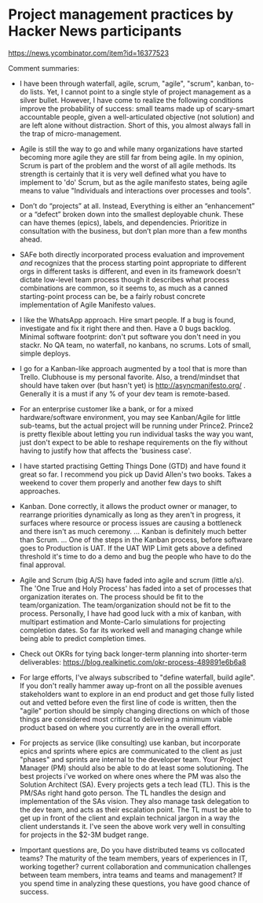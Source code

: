 # Project management practices by Hacker News participants

https://news.ycombinator.com/item?id=16377523

Comment summaries:

* I have been through waterfall, agile, scrum, "agile", "scrum", kanban, to-do lists. Yet, I cannot point to a single style of project management as a silver bullet. However, I have come to realize the following conditions improve the probability of success: small teams made up of scary-smart accountable people, given a well-articulated objective (not solution) and are left alone without distraction. Short of this, you almost always fall in the trap of micro-management.

* Agile is still the way to go and while many organizations have started becoming more agile they are still far from being agile. In my opinion, Scrum is part of the problem and the worst of all agile methods. Its strength is certainly that it is very well defined what you have to implement to 'do' Scrum, but as the agile manifesto states, being agile means to value "Individuals and interactions over processes and tools".

* Don’t do “projects” at all. Instead, Everything is either an “enhancement” or a “defect” broken down into the smallest deployable chunk. These can have themes (epics), labels, and dependencies. Prioritize in consultation with the business, but don’t plan more than a few months ahead.

* SAFe both directly incorporated process evaluation and improvement *and* recognizes that the process starting point appropriate to different orgs in different tasks is different, and even in its framework doesn't dictate low-level team process though it describes what process combinations are common, so it seems to, as much as a canned starting-point process can be, be a fairly robust concrete implementation of Agile Manifesto values.

* I like the WhatsApp approach. Hire smart people. If a bug is found, investigate and fix it right there and then. Have a 0 bugs backlog. Minimal software footprint: don't put software you don't need in you stackr. No QA team, no waterfall, no kanbans, no scrums. Lots of small, simple deploys.

* I go for a Kanban-like approach augmented by a tool that is more than Trello. Clubhouse is my personal favorite. Also, a trend/mindset that should have taken over (but hasn't yet) is http://asyncmanifesto.org/ . Generally it is a must if any % of your dev team is remote-based. 

* For an enterprise customer like a bank, or for a mixed hardware/software environment, you may see Kanban/Agile for little sub-teams, but the actual project will be running under Prince2. Prince2 is pretty flexible about letting you run individual tasks the way you want, just don't expect to be able to reshape requirements on the fly without having to justify how that affects the 'business case'.

* I have started practising Getting Things Done (GTD) and have found it great so far. I recommend you pick up David Allen's two books. Takes a weekend to cover them properly and another few days to shift approaches.

* Kanban. Done correctly, it allows the product owner or manager, to rearrange priorities dynamically as long as they aren't in progress, it surfaces where resource or process issues are causing a bottleneck and there isn't as much ceremony. ...  Kanban is definitely much better than Scrum. ... One of the steps in the Kanban process, before software goes to Production is UAT. If the UAT WIP Limit gets above a defined threshold it's time to do a demo and bug the people who have to do the final approval.

* Agile and Scrum (big A/S) have faded into agile and scrum (little a/s). The 'One True and Holy Process' has faded into a set of processes that organization iterates on. The process should be fit to the team/organization. The team/organization should not be fit to the process. Personally, I have had good luck with a mix of kanban, with multipart estimation and Monte-Carlo simulations for projecting completion dates. So far its worked well and managing change while being able to predict completion times.

*  Check out OKRs for tying back longer-term planning into shorter-term deliverables: https://blog.realkinetic.com/okr-process-489891e6b6a8 

* For large efforts, I've always subscribed to "define waterfall, build agile". If you don't really hammer away up-front on all the possible avenues stakeholders want to explore in an end product and get those fully listed out and vetted before even the first line of code is written, then the "agile" portion should be simply changing directions on which of those things are considered most critical to delivering a minimum viable product based on where you currently are in the overall effort.

* For projects as service (like consulting) use kanban, but incorporate epics and sprints where epics are communicated to the client as just "phases" and sprints are internal to the developer team. Your Project Manager (PM) should also be able to do at least some solutioning. The best projects i've worked on where ones where the PM was also the Solution Architect (SA). Every projects gets a tech lead (TL). This is the PM/SAs right hand goto person. The TL handles the design and implementation of the SAs vision. They also manage task delegation to the dev team, and acts as their escalation point. The TL must be able to get up in front of the client and explain technical jargon in a way the client understands it. I've seen the above work very well in consulting for projects in the $2-3M budget range.

* Important questions are, Do you have distributed teams vs collocated teams? The maturity of the team members, years of experiences in IT, working together? current collaboration and communication challenges between team members, intra teams and teams and management? If you spend time in analyzing these questions, you have good chance of success.
